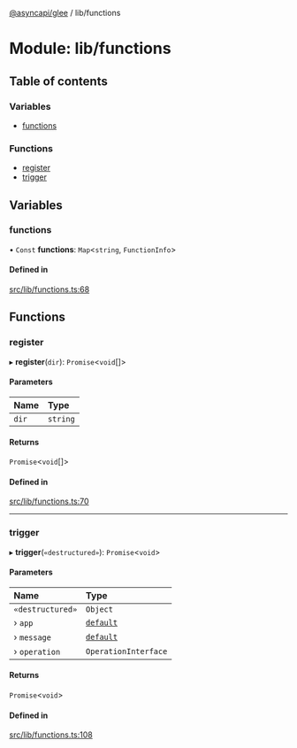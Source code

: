 [@asyncapi/glee](../README.md) / lib/functions

# Module: lib/functions

## Table of contents

### Variables

- [functions](lib_functions.md#functions)

### Functions

- [register](lib_functions.md#register)
- [trigger](lib_functions.md#trigger)

## Variables

### functions

• `Const` **functions**: `Map`<`string`, `FunctionInfo`\>

#### Defined in

[src/lib/functions.ts:68](https://github.com/asyncapi/glee/blob/7314e15/src/lib/functions.ts#L68)

## Functions

### register

▸ **register**(`dir`): `Promise`<`void`[]\>

#### Parameters

| Name | Type |
| :------ | :------ |
| `dir` | `string` |

#### Returns

`Promise`<`void`[]\>

#### Defined in

[src/lib/functions.ts:70](https://github.com/asyncapi/glee/blob/7314e15/src/lib/functions.ts#L70)

___

### trigger

▸ **trigger**(`«destructured»`): `Promise`<`void`\>

#### Parameters

| Name | Type |
| :------ | :------ |
| `«destructured»` | `Object` |
| › `app` | [`default`](../classes/lib_glee.default.md) |
| › `message` | [`default`](../classes/lib_message.default.md) |
| › `operation` | `OperationInterface` |

#### Returns

`Promise`<`void`\>

#### Defined in

[src/lib/functions.ts:108](https://github.com/asyncapi/glee/blob/7314e15/src/lib/functions.ts#L108)
